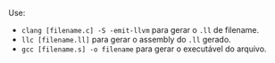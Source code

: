 Use:
 - `clang [filename.c] -S -emit-llvm` para gerar o `.ll` de filename.
 - `llc [filename.ll]` para gerar o assembly do `.ll` gerado.
 - `gcc [filename.s] -o filename` para gerar o executável do arquivo.
